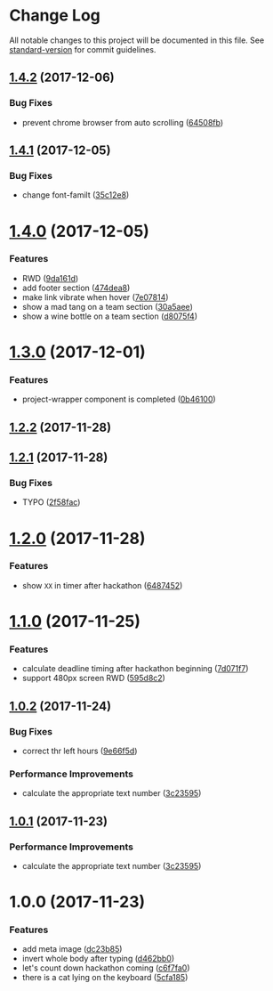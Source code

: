 # Change Log

All notable changes to this project will be documented in this file. See [standard-version](https://github.com/conventional-changelog/standard-version) for commit guidelines.

<a name="1.4.2"></a>
## [1.4.2](https://github.com/25sprout/1st-hackathon/compare/v1.4.1...v1.4.2) (2017-12-06)


### Bug Fixes

* prevent chrome browser from auto scrolling ([64508fb](https://github.com/25sprout/1st-hackathon/commit/64508fb))



<a name="1.4.1"></a>
## [1.4.1](https://github.com/25sprout/1st-hackathon/compare/v1.4.0...v1.4.1) (2017-12-05)


### Bug Fixes

* change font-familt ([35c12e8](https://github.com/25sprout/1st-hackathon/commit/35c12e8))



<a name="1.4.0"></a>
# [1.4.0](https://github.com/25sprout/1st-hackathon/compare/v1.3.0...v1.4.0) (2017-12-05)


### Features

* RWD ([9da161d](https://github.com/25sprout/1st-hackathon/commit/9da161d))
* add footer section ([474dea8](https://github.com/25sprout/1st-hackathon/commit/474dea8))
* make link vibrate when hover ([7e07814](https://github.com/25sprout/1st-hackathon/commit/7e07814))
* show a mad tang on a team section ([30a5aee](https://github.com/25sprout/1st-hackathon/commit/30a5aee))
* show a wine bottle on a team section ([d8075f4](https://github.com/25sprout/1st-hackathon/commit/d8075f4))



<a name="1.3.0"></a>
# [1.3.0](https://github.com/25sprout/1st-hackathon/compare/v1.2.2...v1.3.0) (2017-12-01)


### Features

* project-wrapper component is completed ([0b46100](https://github.com/25sprout/1st-hackathon/commit/0b46100))



<a name="1.2.2"></a>
## [1.2.2](https://github.com/25sprout/1st-hackathon/compare/v1.2.1...v1.2.2) (2017-11-28)



<a name="1.2.1"></a>
## [1.2.1](https://github.com/25sprout/1st-hackathon/compare/v1.2.0...v1.2.1) (2017-11-28)


### Bug Fixes

* TYPO ([2f58fac](https://github.com/25sprout/1st-hackathon/commit/2f58fac))



<a name="1.2.0"></a>
# [1.2.0](https://github.com/25sprout/1st-hackathon/compare/v1.1.0...v1.2.0) (2017-11-28)


### Features

* show `XX` in timer after hackathon ([6487452](https://github.com/25sprout/1st-hackathon/commit/6487452))



<a name="1.1.0"></a>
# [1.1.0](https://github.com/25sprout/1st-hackathon/compare/v1.0.2...v1.1.0) (2017-11-25)


### Features

* calculate deadline timing after hackathon beginning ([7d071f7](https://github.com/25sprout/1st-hackathon/commit/7d071f7))
* support 480px screen RWD ([595d8c2](https://github.com/25sprout/1st-hackathon/commit/595d8c2))



<a name="1.0.2"></a>
## [1.0.2](https://github.com/25sprout/1st-hackathon/compare/v1.0.0...v1.0.2) (2017-11-24)


### Bug Fixes

* correct thr left hours ([9e66f5d](https://github.com/25sprout/1st-hackathon/commit/9e66f5d))


### Performance Improvements

* calculate the appropriate text number ([3c23595](https://github.com/25sprout/1st-hackathon/commit/3c23595))



<a name="1.0.1"></a>
## [1.0.1](https://github.com/25sprout/1st-hackathon/compare/v1.0.0...v1.0.1) (2017-11-23)


### Performance Improvements

* calculate the appropriate text number ([3c23595](https://github.com/25sprout/1st-hackathon/commit/3c23595))



<a name="1.0.0"></a>
# 1.0.0 (2017-11-23)


### Features

* add meta image ([dc23b85](https://github.com/25sprout/1st-hackathon/commit/dc23b85))
* invert whole body after typing ([d462bb0](https://github.com/25sprout/1st-hackathon/commit/d462bb0))
* let's count down hackathon coming ([c6f7fa0](https://github.com/25sprout/1st-hackathon/commit/c6f7fa0))
* there is a cat lying on the keyboard ([5cfa185](https://github.com/25sprout/1st-hackathon/commit/5cfa185))
